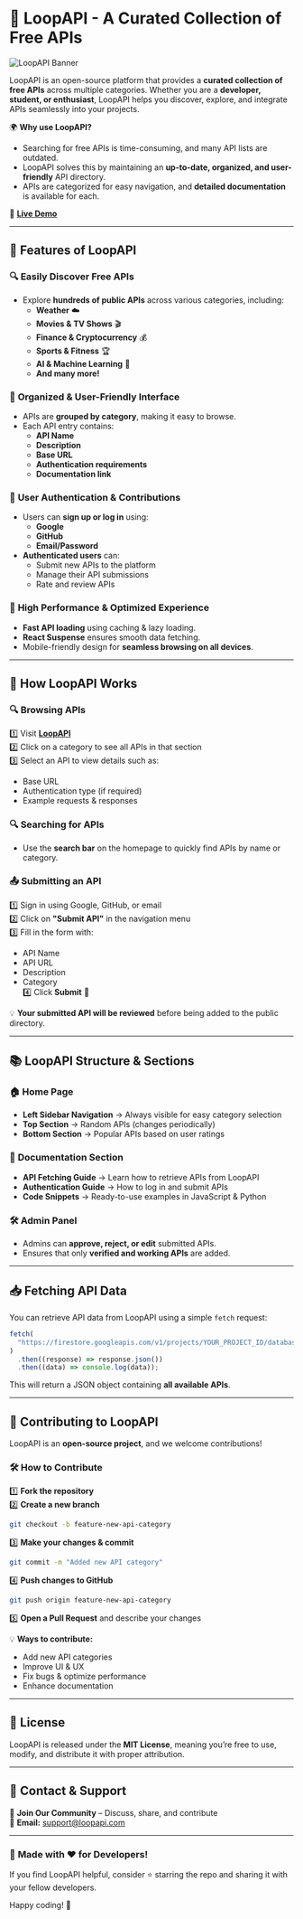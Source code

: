 # 📌 **LoopAPI - A Curated Collection of Free APIs**

![LoopAPI Banner](https://res.cloudinary.com/do5xzpecm/image/upload/v1740815590/Screenshot_2025-03-01_131002_zfz8nw.png)

LoopAPI is an open-source platform that provides a **curated collection of free APIs** across multiple categories. Whether you are a **developer, student, or enthusiast**, LoopAPI helps you discover, explore, and integrate APIs seamlessly into your projects.

🌍 **Why use LoopAPI?**

- Searching for free APIs is time-consuming, and many API lists are outdated.
- LoopAPI solves this by maintaining an **up-to-date, organized, and user-friendly** API directory.
- APIs are categorized for easy navigation, and **detailed documentation** is available for each.

🔗 **[Live Demo](https://1998amansinha.github.io/loop_api/)**

---

## 🚀 **Features of LoopAPI**

### 🔍 **Easily Discover Free APIs**

- Explore **hundreds of public APIs** across various categories, including:
  - **Weather** ☁️
  - **Movies & TV Shows** 🎬
  - **Finance & Cryptocurrency** 💰
  - **Sports & Fitness** 🏆
  - **AI & Machine Learning** 🤖
  - **And many more!**

### 📂 **Organized & User-Friendly Interface**

- APIs are **grouped by category**, making it easy to browse.
- Each API entry contains:
  - **API Name**
  - **Description**
  - **Base URL**
  - **Authentication requirements**
  - **Documentation link**

### 🔐 **User Authentication & Contributions**

- Users can **sign up or log in** using:
  - **Google**
  - **GitHub**
  - **Email/Password**
- **Authenticated users** can:
  - Submit new APIs to the platform
  - Manage their API submissions
  - Rate and review APIs

### 🚀 **High Performance & Optimized Experience**

- **Fast API loading** using caching & lazy loading.
- **React Suspense** ensures smooth data fetching.
- Mobile-friendly design for **seamless browsing on all devices**.

---

## 🎯 **How LoopAPI Works**

### 🔍 **Browsing APIs**

1️⃣ Visit **[LoopAPI](https://loopapi.com/)**  
2️⃣ Click on a category to see all APIs in that section  
3️⃣ Select an API to view details such as:

- Base URL
- Authentication type (if required)
- Example requests & responses

### 🔍 **Searching for APIs**

- Use the **search bar** on the homepage to quickly find APIs by name or category.

### 📤 **Submitting an API**

1️⃣ Sign in using Google, GitHub, or email  
2️⃣ Click on **"Submit API"** in the navigation menu  
3️⃣ Fill in the form with:

- API Name
- API URL
- Description
- Category  
  4️⃣ Click **Submit** 🚀

💡 **Your submitted API will be reviewed** before being added to the public directory.

---

## 📚 **LoopAPI Structure & Sections**

### 🏠 **Home Page**

- **Left Sidebar Navigation** → Always visible for easy category selection
- **Top Section** → Random APIs (changes periodically)
- **Bottom Section** → Popular APIs based on user ratings

### 📖 **Documentation Section**

- **API Fetching Guide** → Learn how to retrieve APIs from LoopAPI
- **Authentication Guide** → How to log in and submit APIs
- **Code Snippets** → Ready-to-use examples in JavaScript & Python

### 🛠️ **Admin Panel**

- Admins can **approve, reject, or edit** submitted APIs.
- Ensures that only **verified and working APIs** are added.

---

## 📥 **Fetching API Data**

You can retrieve API data from LoopAPI using a simple `fetch` request:

```js
fetch(
  "https://firestore.googleapis.com/v1/projects/YOUR_PROJECT_ID/databases/(default)/documents/apis"
)
  .then((response) => response.json())
  .then((data) => console.log(data));
```

This will return a JSON object containing **all available APIs**.

---

## 🤝 **Contributing to LoopAPI**

LoopAPI is an **open-source project**, and we welcome contributions!

### 🛠️ **How to Contribute**

1️⃣ **Fork the repository**  
2️⃣ **Create a new branch**

```sh
git checkout -b feature-new-api-category
```

3️⃣ **Make your changes & commit**

```sh
git commit -m "Added new API category"
```

4️⃣ **Push changes to GitHub**

```sh
git push origin feature-new-api-category
```

5️⃣ **Open a Pull Request** and describe your changes

💡 **Ways to contribute:**

- Add new API categories
- Improve UI & UX
- Fix bugs & optimize performance
- Enhance documentation

---

## 📜 **License**

LoopAPI is released under the **MIT License**, meaning you’re free to use, modify, and distribute it with proper attribution.

---

## 📧 **Contact & Support**

💬 **Join Our Community** – Discuss, share, and contribute  
📧 **Email:** support@loopapi.com

---

### 🚀 **Made with ❤️ for Developers!**

If you find LoopAPI helpful, consider ⭐ starring the repo and sharing it with your fellow developers.

Happy coding! 🎉
